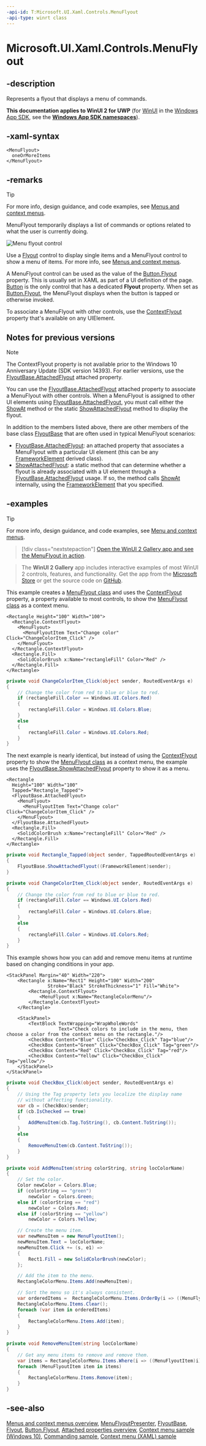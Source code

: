 ```yaml
---
-api-id: T:Microsoft.UI.Xaml.Controls.MenuFlyout
-api-type: winrt class
---
```


<!-- Class syntax.
public class MenuFlyout : Windows.UI.Xaml.Controls.Primitives.FlyoutBase, Windows.UI.Xaml.Controls.IMenuFlyout, Windows.UI.Xaml.Controls.IMenuFlyout2
-->

# Microsoft.UI.Xaml.Controls.MenuFlyout

## -description

Represents a flyout that displays a menu of commands.

**This documentation applies to WinUI 2 for UWP** (for [WinUI](/windows/apps/winui/winui3/) in the [Windows App SDK](/windows/apps/windows-app-sdk/), see the **[Windows App SDK namespaces](/windows/windows-app-sdk/api/winrt/)**).

## -xaml-syntax

```xaml
<MenuFlyout>
  oneOrMoreItems
</MenuFlyout>
```

## -remarks

> [!TIP]
> For more info, design guidance, and code examples, see [Menus and context menus](/windows/apps/design/controls/menus).

MenuFlyout temporarily displays a list of commands or options related to what the user is currently doing.

<img src="images/controls/MenuFlyout.png" alt="Menu flyout control" />

Use a [Flyout](flyout.md) control to display single items and a MenuFlyout control to show a menu of items. For more info, see [Menus and context menus](/windows/uwp/controls-and-patterns/menus).

A MenuFlyout control can be used as the value of the [Button.Flyout](button_flyout.md) property. This is usually set in XAML as part of a UI definition of the page. [Button](button.md) is the only control that has a dedicated **Flyout** property. When set as [Button.Flyout](button_flyout.md), the MenuFlyout displays when the button is tapped or otherwise invoked.

To associate a MenuFlyout with other controls, use the [ContextFlyout](../microsoft.ui.xaml/uielement_contextflyout.md) property that's available on any UIElement.

## Notes for previous versions

> [!NOTE]
> The ContextFlyout property is not available prior to the Windows 10 Anniversary Update (SDK version 14393). For earlier versions, use the [FlyoutBase.AttachedFlyout](/windows/winui/api/microsoft.ui.xaml.controls.primitives.flyoutbase#xaml-attached-properties) attached property.

You can use the [FlyoutBase.AttachedFlyout](/windows/winui/api/microsoft.ui.xaml.controls.primitives.flyoutbase#xaml-attached-properties) attached property to associate a MenuFlyout with other controls. When a MenuFlyout is assigned to other UI elements using [FlyoutBase.AttachedFlyout](/windows/winui/api/microsoft.ui.xaml.controls.primitives.flyoutbase#xaml-attached-properties), you must call either the [ShowAt](/uwp/api/windows.ui.xaml.controls.primitives.flyoutbase.showat(windows.ui.xaml.frameworkelement)) method or the static [ShowAttachedFlyout](/uwp/api/windows.ui.xaml.controls.primitives.flyoutbase.showattachedflyout(windows.ui.xaml.frameworkelement)) method to display the flyout.

In addition to the members listed above, there are other members of the base class [FlyoutBase](../microsoft.ui.xaml.controls.primitives/flyoutbase.md) that are often used in typical MenuFlyout scenarios:

+ [FlyoutBase.AttachedFlyout](/windows/winui/api/microsoft.ui.xaml.controls.primitives.flyoutbase#xaml-attached-properties): an attached property that associates a MenuFlyout with a particular UI element (this can be any [FrameworkElement](../microsoft.ui.xaml/frameworkelement.md) derived class).
+ [ShowAttachedFlyout](/uwp/api/windows.ui.xaml.controls.primitives.flyoutbase.showattachedflyout(windows.ui.xaml.frameworkelement)): a static method that can determine whether a flyout is already associated with a UI element through a [FlyoutBase.AttachedFlyout](/windows/winui/api/microsoft.ui.xaml.controls.primitives.flyoutbase#xaml-attached-properties) usage. If so, the method calls [ShowAt](/uwp/api/windows.ui.xaml.controls.primitives.flyoutbase.showat(windows.ui.xaml.frameworkelement)) internally, using the [FrameworkElement](../microsoft.ui.xaml/frameworkelement.md) that you specified.

## -examples

> [!TIP]
> For more info, design guidance, and code examples, see [Menu and context menus](/windows/apps/design/controls/menus).

> [!div class="nextstepaction"]
> [Open the WinUI 2 Gallery app and see the MenuFlyout in action](winui2gallery:/item/MenuFlyout).

> The **WinUI 2 Gallery** app includes interactive examples of most WinUI 2 controls, features, and functionality. Get the app from the [Microsoft Store](https://www.microsoft.com/store/productId/9MSVH128X2ZT) or get the source code on [GitHub](https://github.com/Microsoft/WinUI-Gallery/tree/winui2).


This example creates a [MenuFlyout class](/uwp/api/Windows.UI.Xaml.Controls.MenuFlyout) and uses the [ContextFlyout](/windows/winui/api/microsoft.ui.xaml.uielement.contextflyout) property, a property available to most controls, to show the [MenuFlyout class](/uwp/api/Windows.UI.Xaml.Controls.MenuFlyout) as a context menu.

```xaml
<Rectangle Height="100" Width="100">
  <Rectangle.ContextFlyout>
    <MenuFlyout>
      <MenuFlyoutItem Text="Change color" Click="ChangeColorItem_Click" />
    </MenuFlyout>
  </Rectangle.ContextFlyout>
  <Rectangle.Fill>
    <SolidColorBrush x:Name="rectangleFill" Color="Red" />
  </Rectangle.Fill>
</Rectangle>
```

```csharp
private void ChangeColorItem_Click(object sender, RoutedEventArgs e)
{
    // Change the color from red to blue or blue to red.
    if (rectangleFill.Color == Windows.UI.Colors.Red)
    {
        rectangleFill.Color = Windows.UI.Colors.Blue;
    }
    else
    {
        rectangleFill.Color = Windows.UI.Colors.Red;
    }
}
```

The next example is nearly identical, but instead of using the [ContextFlyout](/windows/winui/api/microsoft.ui.xaml.uielement.contextflyout) property to show the [MenuFlyout class](/uwp/api/Windows.UI.Xaml.Controls.MenuFlyout) as a context menu, the example uses the [FlyoutBase.ShowAttachedFlyout](/uwp/api/windows.ui.xaml.controls.primitives.flyoutbase.showattachedflyout) property to show it as a menu.

```xaml
<Rectangle
  Height="100" Width="100"
  Tapped="Rectangle_Tapped">
  <FlyoutBase.AttachedFlyout>
    <MenuFlyout>
      <MenuFlyoutItem Text="Change color" Click="ChangeColorItem_Click" />
    </MenuFlyout>
  </FlyoutBase.AttachedFlyout>
  <Rectangle.Fill>
    <SolidColorBrush x:Name="rectangleFill" Color="Red" />
  </Rectangle.Fill>
</Rectangle>
```

```csharp
private void Rectangle_Tapped(object sender, TappedRoutedEventArgs e)
{
    FlyoutBase.ShowAttachedFlyout((FrameworkElement)sender);
}

private void ChangeColorItem_Click(object sender, RoutedEventArgs e)
{
    // Change the color from red to blue or blue to red.
    if (rectangleFill.Color == Windows.UI.Colors.Red)
    {
        rectangleFill.Color = Windows.UI.Colors.Blue;
    }
    else
    {
        rectangleFill.Color = Windows.UI.Colors.Red;
    }
}
```

This example shows how you can add and remove menu items at runtime based on changing conditions in your app.

```xaml
<StackPanel Margin="40" Width="220">
    <Rectangle x:Name="Rect1" Height="100" Width="200" 
               Stroke="Black" StrokeThickness="1" Fill="White">
        <Rectangle.ContextFlyout>
            <MenuFlyout x:Name="RectangleColorMenu"/>
        </Rectangle.ContextFlyout>
    </Rectangle>

    <StackPanel>
        <TextBlock TextWrapping="WrapWholeWords"
                   Text="Check colors to include in the menu, then choose a color from the context menu on the rectangle."/>
        <CheckBox Content="Blue" Click="CheckBox_Click" Tag="blue"/>
        <CheckBox Content="Green" Click="CheckBox_Click" Tag="green"/>
        <CheckBox Content="Red" Click="CheckBox_Click" Tag="red"/>
        <CheckBox Content="Yellow" Click="CheckBox_Click" Tag="yellow"/>
    </StackPanel>
</StackPanel>
```

```csharp
private void CheckBox_Click(object sender, RoutedEventArgs e)
{
    // Using the Tag property lets you localize the display name
    // without affecting functionality.
    var cb = (CheckBox)sender;
    if (cb.IsChecked == true)
    {
        AddMenuItem(cb.Tag.ToString(), cb.Content.ToString());
    }
    else
    {
        RemoveMenuItem(cb.Content.ToString());
    }
}

private void AddMenuItem(string colorString, string locColorName)
{
    // Set the color.
    Color newColor = Colors.Blue;
    if (colorString == "green")
        newColor = Colors.Green;
    else if (colorString == "red")
        newColor = Colors.Red;
    else if (colorString == "yellow")
        newColor = Colors.Yellow;

    // Create the menu item.
    var newMenuItem = new MenuFlyoutItem();
    newMenuItem.Text = locColorName;
    newMenuItem.Click += (s, e1) =>
    {
        Rect1.Fill = new SolidColorBrush(newColor);
    };

    // Add the item to the menu.
    RectangleColorMenu.Items.Add(newMenuItem);

    // Sort the menu so it's always consistent.
    var orderedItems =  RectangleColorMenu.Items.OrderBy(i => ((MenuFlyoutItem)i).Text).ToList();
    RectangleColorMenu.Items.Clear();
    foreach (var item in orderedItems)
    {
        RectangleColorMenu.Items.Add(item);
    }
}

private void RemoveMenuItem(string locColorName)
{
    // Get any menu items to remove and remove them.
    var items = RectangleColorMenu.Items.Where(i => ((MenuFlyoutItem)i).Text == locColorName);
    foreach (MenuFlyoutItem item in items)
    {
        RectangleColorMenu.Items.Remove(item);
    }
}
```

## -see-also

[Menus and context menus overview](/windows/uwp/controls-and-patterns/menus), [MenuFlyoutPresenter](menuflyoutpresenter.md), [FlyoutBase](../microsoft.ui.xaml.controls.primitives/flyoutbase.md), [Flyout](flyout.md), [Button.Flyout](button_flyout.md), [Attached properties overview](/windows/uwp/xaml-platform/attached-properties-overview), [Context menu sample (Windows 10)](https://github.com/Microsoft/Windows-universal-samples/tree/master/Samples/XamlContextMenu), [Commanding sample](https://github.com/Microsoft/Windows-universal-samples/tree/master/Samples/XamlCommanding), [Context menu (XAML) sample](https://github.com/Microsoft/Windows-universal-samples/tree/master/Samples/XamlContextMenu)
